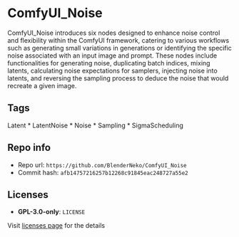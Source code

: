 # ComfyUI_Noise
ComfyUI_Noise introduces six nodes designed to enhance noise control and flexibility within the ComfyUI framework, catering to various workflows such as generating small variations in generations or identifying the specific noise associated with an input image and prompt. These nodes include functionalities for generating noise, duplicating batch indices, mixing latents, calculating noise expectations for samplers, injecting noise into latents, and reversing the sampling process to deduce the noise that would recreate a given image.

## Tags
Latent * LatentNoise * Noise * Sampling * SigmaScheduling

## Repo info
- Repo url: `https://github.com/BlenderNeko/ComfyUI_Noise`
- Commit hash: `afb14757216257b12268c91845eac248727a55e2`

## Licenses
- **GPL-3.0-only**: `LICENSE`

Visit [licenses page](licenses.md) for the details
